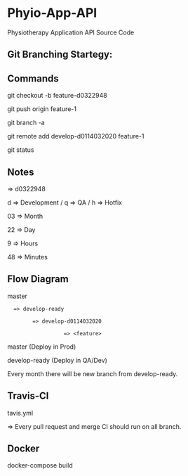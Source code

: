 # Phyio-App-API
Physiotherapy Application API Source Code


Git Branching Startegy:
----------------------


Commands
-------------

git checkout -b feature-d0322948

git push origin feature-1

git branch -a

git remote add develop-d0114032020 feature-1

git status


Notes
-------------

<feature> => d0322948

d  => Development / q => QA / h => Hotfix

03 => Month

22 => Day

9  => Hours

48 => Minutes


Flow Diagram
----------------

master 

      => develop-ready 
	     
		    => develop-d0114032020 
			 
			          => <feature>

master (Deploy in Prod)

develop-ready (Deploy in QA/Dev)


Every month there will be new branch from develop-ready.


Travis-CI
-------------

tavis.yml 
  
  => Every pull request and merge CI should run on all branch.



Docker
-------

docker-compose build







